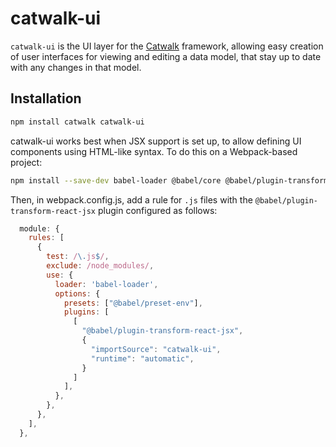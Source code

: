 # catwalk-ui

`catwalk-ui` is the UI layer for the [Catwalk](https://www.npmjs.com/package/catwalk) framework, allowing easy creation of user interfaces for viewing and editing a data model, that stay up to date with any changes in that model.

## Installation

```sh
npm install catwalk catwalk-ui
```

catwalk-ui works best when JSX support is set up, to allow defining UI components using HTML-like syntax. To do this on a Webpack-based project:

```sh
npm install --save-dev babel-loader @babel/core @babel/plugin-transform-react-jsx-development @babel/preset-env
```

Then, in webpack.config.js, add a rule for `.js` files with the `@babel/plugin-transform-react-jsx` plugin configured as follows:

```javascript
  module: {
    rules: [
      {
        test: /\.js$/,
        exclude: /node_modules/,
        use: {
          loader: 'babel-loader',
          options: {
            presets: ["@babel/preset-env"],
            plugins: [
              [
                "@babel/plugin-transform-react-jsx",
                {
                  "importSource": "catwalk-ui",
                  "runtime": "automatic",
                }
              ]
            ],
          },
        },
      },
    ],
  },
```
